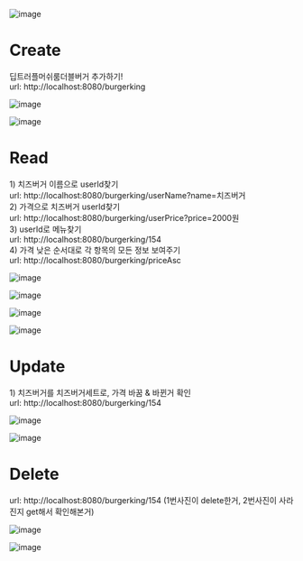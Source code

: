 ![image](https://github.com/user-attachments/assets/ed9019e8-4cfb-4cbd-8322-581e81da3238)<h1>Create</h1>
<div>
  딥트러플머쉬룸더블버거 추가하기! <br>
  url: http://localhost:8080/burgerking
</div>

![image](https://github.com/user-attachments/assets/d0d689a2-f3fc-40cd-828c-59f4f0516347)

![image](https://github.com/user-attachments/assets/96ea4608-d4ab-436c-a668-b273bf666963)

<h1>Read</h1>
<div>
  1) 치즈버거 이름으로 userId찾기<br>
  url: http://localhost:8080/burgerking/userName?name=치즈버거 <br>
  2) 가격으로 치즈버거 userId찾기 <br>
  url: http://localhost:8080/burgerking/userPrice?price=2000원<br>
  3) userId로 메뉴찾기<br>
  url: http://localhost:8080/burgerking/154<br>
  4) 가격 낮은 순서대로 각 항목의 모든 정보 보여주기<br>
  url: http://localhost:8080/burgerking/priceAsc<br>
</div>

![image](https://github.com/user-attachments/assets/0247b940-e1e2-4485-856e-f0a9c52d13f9)

![image](https://github.com/user-attachments/assets/8051f9f3-71d8-429b-a944-e50bb75bda42)

![image](https://github.com/user-attachments/assets/6492c9fb-8eff-4932-9e1e-ee6783c572ef)

![image](https://github.com/user-attachments/assets/95f9a5bd-c3a9-461e-bc45-72c2d692f34f)

<h1>Update</h1>
<div>
  1) 치즈버거를 치즈버거세트로, 가격 바꿈 & 바뀐거 확인<br>
  url: http://localhost:8080/burgerking/154<br>
</div>

![image](https://github.com/user-attachments/assets/a5ccc273-7da6-44e7-b68c-0ef151c34e84)

![image](https://github.com/user-attachments/assets/f66ddd19-3b24-47af-a150-f77eda0eb35d)

<h1>Delete</h1>
<div>
  url: http://localhost:8080/burgerking/154 (1번사진이 delete한거, 2번사진이 사라진지 get해서 확인해본거)
</div>

![image](https://github.com/user-attachments/assets/1e1152e5-a0b2-4788-91f6-cb10368e8b5b)

![image](https://github.com/user-attachments/assets/d73513e1-ade6-4c5c-b26d-21ef4de27b68)



